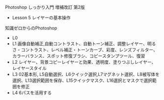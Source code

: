 Photoshop しっかり入門 増補改訂 第2版
 - Lesson 5 レイヤーの基本操作

知識ゼロからのPhotoshop
 - L0
 - L1 画像自動補正,自動コントラスト、自動トーン補正、調整レイヤー、明るさ・コントラスト、レベル補正・トーンカーブ、彩度、レンズフィルター、カラーバランス、スポット修復ブラシ、コピースタンプツール、復習
 - L2 レイヤー、背景コピーレイヤーと効果、透明度、塗りつぶしレイヤー、レイヤースタイル
 - L3 02基本形, L5自動選択、L6クイック選択,L7マグネット選択、L8被写体を選択、L13選択範囲を保存、L15クイックマスク、L16選択とマスクで選択範囲を修正
 - L4 6パスを活用する
